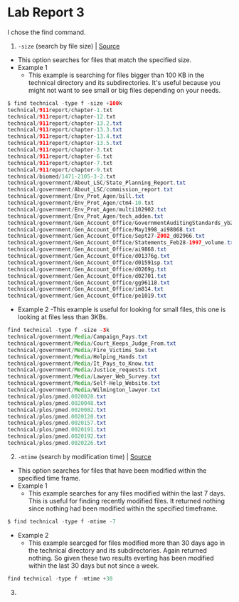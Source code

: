 # Lab Report 3
I chose the find command. 

1. `-size` (search by file size) | [Source](http://linuxcommand.org/lc3_man_pages/find1.html) 
- This option searches for files that match the specified size.
- Example 1
  -  This example is searching for files bigger than 100 KB in the technical directory and its subdirectories. It's useful because you might not want to see small or big files depending on your needs.
```java
$ find technical -type f -size +100k
technical/911report/chapter-1.txt
technical/911report/chapter-12.txt
technical/911report/chapter-13.2.txt
technical/911report/chapter-13.3.txt
technical/911report/chapter-13.4.txt
technical/911report/chapter-13.5.txt
technical/911report/chapter-3.txt
technical/911report/chapter-6.txt
technical/911report/chapter-7.txt
technical/911report/chapter-9.txt
technical/biomed/1471-2105-3-2.txt
technical/government/About_LSC/State_Planning_Report.txt
technical/government/About_LSC/commission_report.txt
technical/government/Env_Prot_Agen/bill.txt
technical/government/Env_Prot_Agen/ctm4-10.txt
technical/government/Env_Prot_Agen/multi102902.txt
technical/government/Env_Prot_Agen/tech_adden.txt
technical/government/Gen_Account_Office/GovernmentAuditingStandards_yb2002ed.txt
technical/government/Gen_Account_Office/May1998_ai98068.txt
technical/government/Gen_Account_Office/Sept27-2002_d02966.txt
technical/government/Gen_Account_Office/Statements_Feb28-1997_volume.txt
technical/government/Gen_Account_Office/ai9868.txt
technical/government/Gen_Account_Office/d01376g.txt
technical/government/Gen_Account_Office/d01591sp.txt
technical/government/Gen_Account_Office/d0269g.txt
technical/government/Gen_Account_Office/d02701.txt
technical/government/Gen_Account_Office/gg96118.txt
technical/government/Gen_Account_Office/im814.txt
technical/government/Gen_Account_Office/pe1019.txt
```
- Example 2
  -This example is useful for looking for small files, this one is looking at files less than 3KBs.
```java
find technical -type f -size -3k 
technical/government/Media/Campaign_Pays.txt
technical/government/Media/Court_Keeps_Judge_From.txt
technical/government/Media/Fire_Victims_Sue.txt
technical/government/Media/Helping_Hands.txt
technical/government/Media/It_Pays_to_Know.txt
technical/government/Media/Justice_requests.txt
technical/government/Media/Lawyer_Web_Survey.txt
technical/government/Media/Self-Help_Website.txt
technical/government/Media/Wilmington_lawyer.txt
technical/plos/pmed.0020028.txt
technical/plos/pmed.0020048.txt
technical/plos/pmed.0020082.txt
technical/plos/pmed.0020120.txt
technical/plos/pmed.0020157.txt
technical/plos/pmed.0020191.txt
technical/plos/pmed.0020192.txt
technical/plos/pmed.0020226.txt
```
2. `-mtime` (search by modification time) | [Source](http://linuxcommand.org/lc3_man_pages/find1.html) 
- This option searches for files that have been modified within the specified time frame.
- Example 1
  -  This example searches for any files modified within the last 7 days. This is useful for finding recently modified files. It returned nothing since nothing had been modified within the specified timeframe.
 ``` java
 $ find technical -type f -mtime -7
```
- Example 2
  - This example searcged for files modified more than 30 days ago in the technical directory and its subdirectories. Again returned nothing. So given these two results everting has been modified within the last 30 days but not since a week.
``` java
find technical -type f -mtime +30
```
3. 
